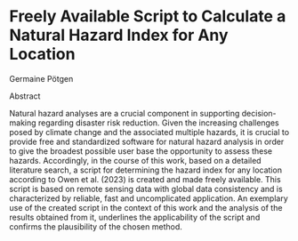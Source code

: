 # Freely Available Script to Calculate a Natural Hazard Index for Any Location
Germaine Pötgen

Abstract

Natural hazard analyses are a crucial component in supporting decision-making regarding disaster risk reduction. Given the increasing challenges posed by climate change and the associated multiple hazards, it is crucial to provide free and standardized software for natural hazard analysis in order to give the broadest possible user base the opportunity to assess these hazards. Accordingly, in the course of this work, based on a detailed literature search, a script for determining the hazard index for any location according to Owen et al. (2023) is created and made freely available. This script is based on remote sensing data with global data consistency and is characterized by reliable, fast and uncomplicated application. An exemplary use of the created script in the context of this work and the analysis of the results obtained from it, underlines the applicability of the script and confirms the plausibility of the chosen method.
